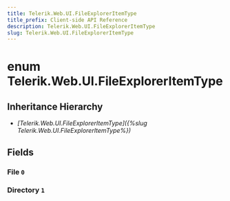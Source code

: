 ```yaml
---
title: Telerik.Web.UI.FileExplorerItemType
title_prefix: Client-side API Reference
description: Telerik.Web.UI.FileExplorerItemType
slug: Telerik.Web.UI.FileExplorerItemType
---
```


# enum Telerik.Web.UI.FileExplorerItemType

## Inheritance Hierarchy

* *[Telerik.Web.UI.FileExplorerItemType]({%slug Telerik.Web.UI.FileExplorerItemType%})*

## Fields

### File `0`

### Directory `1`


